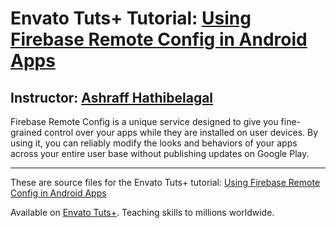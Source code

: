 # Envato Tuts+ Tutorial: [Using Firebase Remote Config in Android Apps][published url]
## Instructor: [Ashraff Hathibelagal][instructor url]

Firebase Remote Config is a unique service designed to give you fine-grained control over your apps while they are installed on user devices. By using it, you can reliably modify the looks and behaviors of your apps across your entire user base without publishing updates on Google Play.

------
These are source files for the Envato Tuts+ tutorial: [Using Firebase Remote Config in Android Apps][published url]

Available on [Envato Tuts+](https://tutsplus.com). Teaching skills to millions worldwide.

[published url]: http://code.tutsplus.com/tutorials/using-firebase-remote-config-in-android-apps--cms-30557
[instructor url]: https://tutsplus.com/authors/ashraff-hathibelagal
